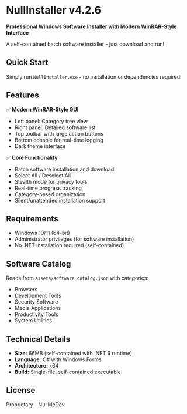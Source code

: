 # NullInstaller v4.2.6

**Professional Windows Software Installer with Modern WinRAR-Style Interface**

A self-contained batch software installer - just download and run!

## Quick Start

Simply run `NullInstaller.exe` - no installation or dependencies required!

## Features

✅ **Modern WinRAR-Style GUI**
- Left panel: Category tree view
- Right panel: Detailed software list
- Top toolbar with large action buttons
- Bottom console for real-time logging
- Dark theme interface

✅ **Core Functionality**
- Batch software installation and download
- Select All / Deselect All
- Stealth mode for privacy tools
- Real-time progress tracking
- Category-based organization
- Silent/unattended installation support

## Requirements

- Windows 10/11 (64-bit)
- Administrator privileges (for software installation)
- No .NET installation required (self-contained)

## Software Catalog

Reads from `assets/software_catalog.json` with categories:
- Browsers
- Development Tools  
- Security Software
- Media Applications
- Productivity Tools
- System Utilities

## Technical Details

- **Size:** 66MB (self-contained with .NET 6 runtime)
- **Language:** C# with Windows Forms
- **Architecture:** x64
- **Build:** Single-file, self-contained executable

## License
Proprietary - NullMeDev
